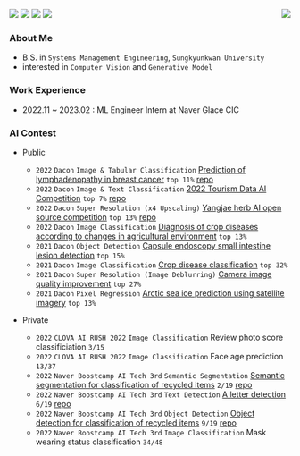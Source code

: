 <p align="left">
<img align="right" src="https://hits.seeyoufarm.com/api/count/incr/badge.svg?url=https%3A%2F%2Fgithub.com%2FDongwoo-Im&count_bg=%2379C83D&title_bg=%23555555&icon=&icon_color=%23E7E7E7&title=hits&edge_flat=false"/>
<img src="https://img.shields.io/badge/Python-3776AB?style=flat-plastic&logo=Python&logoColor=white"/>
<img src="https://img.shields.io/badge/Pytorch-EE4C2C?style=flat-plastic&logo=Pytorch&logoColor=white"/>
<img src="https://img.shields.io/badge/-Lightning-792ee5?style=flat-plastic&logo=pytorchlightning&logoColor=white"/>
<img src="https://img.shields.io/badge/Wandb-FFBE00?style=flat-plastic&logo=Weightsandbiases&logoColor=white"/>
</p>

### About Me
- B.S. in `Systems Management Engineering`, `Sungkyunkwan University` <br>
- interested in `Computer Vision` and `Generative Model` <br>

### Work Experience
- 2022.11 ~ 2023.02 : ML Engineer Intern at Naver Glace CIC

### AI Contest

- Public

    - `2022` `Dacon` `Image & Tabular Classification` [Prediction of lymphadenopathy in breast cancer](https://dacon.io/competitions/official/236011/overview/description) `top 11%` [repo](https://github.com/DeepVisionStudy/dacon_breast_cancer) <br>
    - `2022` `Dacon` `Image & Text Classification` [2022 Tourism Data AI Competition](https://dacon.io/competitions/official/235978/overview/description) `top 7%` [repo](https://github.com/DeepVisionStudy/dacon_tourism) <br>
    - `2022` `Dacon` `Super Resolution (x4 Upscaling)` [Yangjae herb AI open source competition](https://dacon.io/competitions/official/235977/overview/description) `top 13%` [repo](https://github.com/DeepVisionStudy/dacon_SR) <br>
    - `2022` `Dacon` `Image Classification` [Diagnosis of crop diseases according to changes in agricultural environment](https://dacon.io/competitions/official/235870/overview/description) `top 13%` <br>
    - `2021` `Dacon` `Object Detection` [Capsule endoscopy small intestine lesion detection](https://dacon.io/competitions/official/235855/overview/description) `top 15%` <br>
    - `2021` `Dacon` `Image Classification` [Crop disease classification](https://dacon.io/competitions/official/235842/overview/description) `top 32%` <br>
    - `2021` `Dacon` `Super Resolution (Image Deblurring)` [Camera image quality improvement](https://dacon.io/competitions/official/235746/overview/description) `top 27%` <br>
    - `2021` `Dacon` `Pixel Regression` [Arctic sea ice prediction using satellite imagery](https://dacon.io/competitions/official/235706/overview/description) `top 13%` <br>

- Private

    - `2022` `CLOVA AI RUSH 2022` `Image Classification` Review photo score classificiation `3/15` <br>
    - `2022` `CLOVA AI RUSH 2022` `Image Classification` Face age prediction `13/37` <br>
    - `2022` `Naver Boostcamp AI Tech 3rd` `Semantic Segmentation` [Semantic segmentation for classification of recycled items](https://github.com/boostcampaitech3/level2-semantic-segmentation-level2-cv-17) `2/19` [repo](https://github.com/boostcampaitech3/level2-semantic-segmentation-level2-cv-17) <br>
    - `2022` `Naver Boostcamp AI Tech 3rd` `Text Detection` [A letter detection](https://github.com/boostcampaitech3/level2-data-annotation_cv-level2-cv-17) `6/19` [repo](https://github.com/boostcampaitech3/level2-data-annotation_cv-level2-cv-17) <br>
    - `2022` `Naver Boostcamp AI Tech 3rd` `Object Detection` [Object detection for classification of recycled items](https://github.com/boostcampaitech3/level2-object-detection-level2-cv-17) `9/19` [repo](https://github.com/boostcampaitech3/level2-object-detection-level2-cv-17) <br>
    - `2022` `Naver Boostcamp AI Tech 3rd` `Image Classification` Mask wearing status classification `34/48` <br>
